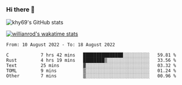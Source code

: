 ### Hi there 👋



![khy69's GitHub stats](https://github-readme-stats.vercel.app/api?username=khy69&show_icons=true&theme=tokyonight)


[![willianrod's wakatime stats](https://github-readme-stats.vercel.app/api/wakatime?username=hengyue&show_icons=true&theme=tokyonight)](https://github.com/anuraghazra/github-readme-stats)

<!--START_SECTION:waka-->

```text
From: 10 August 2022 - To: 18 August 2022

C            7 hrs 42 mins   ███████████████░░░░░░░░░░   59.81 %
Rust         4 hrs 19 mins   ████████▒░░░░░░░░░░░░░░░░   33.56 %
Text         25 mins         ▓░░░░░░░░░░░░░░░░░░░░░░░░   03.32 %
TOML         9 mins          ▒░░░░░░░░░░░░░░░░░░░░░░░░   01.24 %
Other        7 mins          ▒░░░░░░░░░░░░░░░░░░░░░░░░   00.96 %
```

<!--END_SECTION:waka-->



<!--
**khy69/khy69** is a ✨ _special_ ✨ repository because its `README.md` (this file) appears on your GitHub profile.

Here are some ideas to get you started:

- 🔭 I’m currently working on ...
- 🌱 I’m currently learning ...
- 👯 I’m looking to collaborate on ...
- 🤔 I’m looking for help with ...
- 💬 Ask me about ...
- 📫 How to reach me: ...
- 😄 Pronouns: ...
- ⚡ Fun fact: ...
-->

